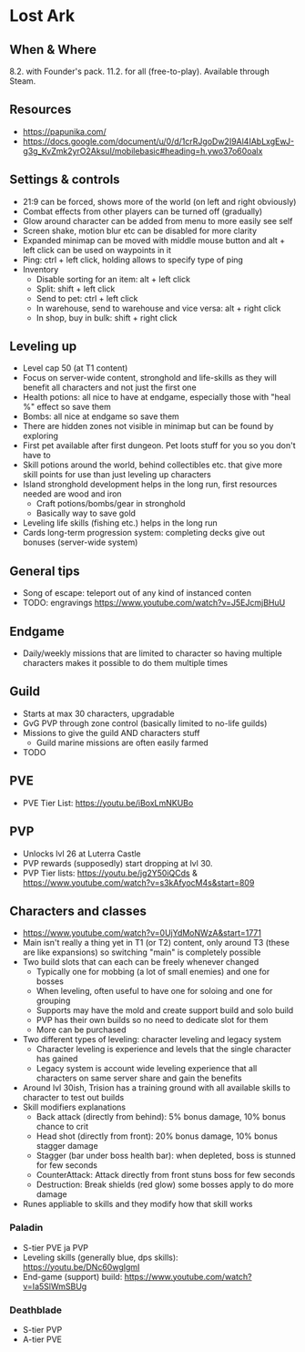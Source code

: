 # Lost Ark

## When & Where

8.2. with Founder's pack. 11.2. for all (free-to-play). Available through Steam.

## Resources

- https://papunika.com/
- https://docs.google.com/document/u/0/d/1crRJgoDw2I9Al4IAbLxgEwJ-g3g_KvZmk2yrO2AksuI/mobilebasic#heading=h.ywo37o60oalx

## Settings & controls

- 21:9 can be forced, shows more of the world (on left and right obviously)
- Combat effects from other players can be turned off (gradually)
- Glow around character can be added from menu to more easily see self
- Screen shake, motion blur etc can be disabled for more clarity
- Expanded minimap can be moved with middle mouse button and alt + left click can be used on waypoints in it
- Ping: ctrl + left click, holding allows to specify type of ping
- Inventory
   - Disable sorting for an item: alt + left click
   - Split: shift + left click
   - Send to pet: ctrl + left click
   - In warehouse, send to warehouse and vice versa: alt + right click
   - In shop, buy in bulk: shift + right click

## Leveling up

- Level cap 50 (at T1 content)
- Focus on server-wide content, stronghold and life-skills as they will benefit all characters and not just the first one
- Health potions: all nice to have at endgame, especially those with "heal %" effect so save them
- Bombs: all nice at endgame so save them
- There are hidden zones not visible in minimap but can be found by exploring
- First pet available after first dungeon. Pet loots stuff for you so you don't have to
- Skill potions around the world, behind collectibles etc. that give more skill points for use than just leveling up characters
- Island stronghold development helps in the long run, first resources needed are wood and iron
   - Craft potions/bombs/gear in stronghold
   - Basically way to save gold
- Leveling life skills (fishing etc.) helps in the long run
- Cards long-term progression system: completing decks give out bonuses (server-wide system)

## General tips

- Song of escape: teleport out of any kind of instanced conten
- TODO: engravings https://www.youtube.com/watch?v=J5EJcmjBHuU

## Endgame

- Daily/weekly missions that are limited to character so having multiple characters makes it possible to do them multiple times

## Guild

- Starts at max 30 characters, upgradable
- GvG PVP through zone control (basically limited to no-life guilds)
- Missions to give the guild AND characters stuff
   - Guild marine missions are often easily farmed
- TODO

## PVE

- PVE Tier List: https://youtu.be/iBoxLmNKUBo

## PVP

- Unlocks lvl 26 at Luterra Castle
- PVP rewards (supposedly) start dropping at lvl 30.
- PVP Tier lists: https://youtu.be/jg2Y50iQCds & https://www.youtube.com/watch?v=s3kAfyocM4s&start=809

## Characters and classes

- https://www.youtube.com/watch?v=0UjYdMoNWzA&start=1771
- Main isn't really a thing yet in T1 (or T2) content, only around T3 (these are like expansions) so switching "main" is completely possible
- Two build slots that can each can be freely whenever changed
   - Typically one for mobbing (a lot of small enemies) and one for bosses
   - When leveling, often useful to have one for soloing and one for grouping
   - Supports may have the mold and create support build and solo build
   - PVP has their own builds so no need to dedicate slot for them
   - More can be purchased
- Two different types of leveling: character leveling and legacy system
   - Character leveling is experience and levels that the single character has gained
   - Legacy system is account wide leveling experience that all characters on same server share and gain the benefits
- Around lvl 30ish, Trision has a training ground with all available skills to character to test out builds
- Skill modifiers explanations
   - Back attack (directly from behind): 5% bonus damage, 10% bonus chance to crit
   - Head shot (directly from front): 20% bonus damage, 10% bonus stagger damage
   - Stagger (bar under boss health bar): when depleted, boss is stunned for few seconds
   - CounterAttack: Attack directly from front stuns boss for few seconds
   - Destruction: Break shields (red glow) some bosses apply to do more damage
- Runes appliable to skills and they modify how that skill works

### Paladin

- S-tier PVE ja PVP
- Leveling skills (generally blue, dps skills): https://youtu.be/DNc60wgIgmI
- End-game (support) build: https://www.youtube.com/watch?v=Ia5SlWmSBUg

### Deathblade

- S-tier PVP
- A-tier PVE
